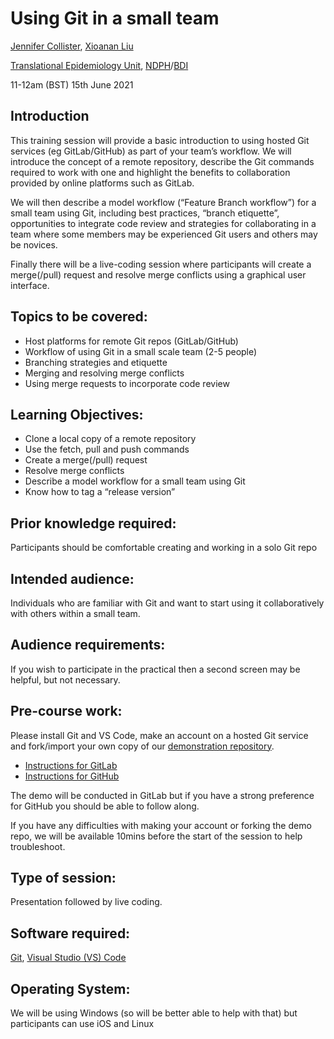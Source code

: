 #  Using Git in a small team

[Jennifer Collister](https://www.bdi.ox.ac.uk/Team/jennifer-collister), [Xioanan Liu](https://www.bdi.ox.ac.uk/Team/xiaonan-liu)

[Translational Epidemiology Unit](https://www.bdi.ox.ac.uk/research/translational-epidemiology-unit/), [NDPH](https://www.ndph.ox.ac.uk/)/[BDI](https://www.bdi.ox.ac.uk/)

11-12am (BST) 15th June 2021

## Introduction

This training session will provide a basic introduction to using hosted Git services (eg GitLab/GitHub) as part of your team’s workflow.
We will introduce the concept of a remote repository, describe the Git commands required to work with one and highlight the benefits to collaboration provided by online platforms such as GitLab.

We will then describe a model workflow (“Feature Branch workflow”) for a small team using Git, including best practices, “branch etiquette”, opportunities to integrate code review and strategies for collaborating in a team where some members may be experienced Git users and others may be novices.

Finally there will be a live-coding session where participants will create a merge(/pull) request and resolve merge conflicts using a graphical user interface.

## Topics to be covered:

* Host platforms for remote Git repos (GitLab/GitHub)
* Workflow of using Git in a small scale team (2-5 people)
* Branching strategies and etiquette
* Merging and resolving merge conflicts
* Using merge requests to incorporate code review 

## Learning Objectives:

* Clone a local copy of a remote repository
* Use the fetch, pull and push commands
* Create a merge(/pull) request
* Resolve merge conflicts
* Describe a model workflow for a small team using Git
* Know how to tag a “release version”

## Prior knowledge required:
Participants should be comfortable creating and working in a solo Git repo

## Intended audience:
Individuals who are familiar with Git and want to start using it collaboratively with others within a small team.

## Audience requirements:
If you wish to participate in the practical then a second screen may be helpful, but not necessary.

## Pre-course work:
Please install Git and VS Code, make an account on a hosted Git service and fork/import your own copy of our [demonstration repository](https://gitlab.com/jenniferc-teu/smallteamgit_bditraining).

* [Instructions for GitLab](https://gitlab.com/jenniferc-teu/smallteamgit_bditraining/-/blob/master/Instructions/GitLab.md)
* [Instructions for GitHub](https://gitlab.com/jenniferc-teu/smallteamgit_bditraining/-/blob/master/Instructions/GitHub.md)

The demo will be conducted in GitLab but if you have a strong preference for GitHub you should be able to follow along.

If you have any difficulties with making your account or forking the demo repo, we will be available 10mins before the start of the session to help troubleshoot.

## Type of session:
Presentation followed by live coding.

## Software required:
[Git](https://git-scm.com/), [Visual Studio (VS) Code](https://code.visualstudio.com/)

## Operating System:
We will be using Windows (so will be better able to help with that) but participants can use iOS and Linux 
